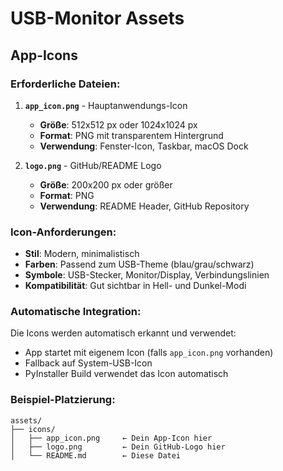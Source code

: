 # USB-Monitor Assets

## App-Icons

### Erforderliche Dateien:

1. **`app_icon.png`** - Hauptanwendungs-Icon
   - **Größe**: 512x512 px oder 1024x1024 px
   - **Format**: PNG mit transparentem Hintergrund
   - **Verwendung**: Fenster-Icon, Taskbar, macOS Dock

2. **`logo.png`** - GitHub/README Logo
   - **Größe**: 200x200 px oder größer
   - **Format**: PNG
   - **Verwendung**: README Header, GitHub Repository

### Icon-Anforderungen:

- **Stil**: Modern, minimalistisch
- **Farben**: Passend zum USB-Theme (blau/grau/schwarz)
- **Symbole**: USB-Stecker, Monitor/Display, Verbindungslinien
- **Kompatibilität**: Gut sichtbar in Hell- und Dunkel-Modi

### Automatische Integration:

Die Icons werden automatisch erkannt und verwendet:
- App startet mit eigenem Icon (falls `app_icon.png` vorhanden)
- Fallback auf System-USB-Icon
- PyInstaller Build verwendet das Icon automatisch

### Beispiel-Platzierung:

```
assets/
├── icons/
│   ├── app_icon.png     ← Dein App-Icon hier
│   ├── logo.png         ← Dein GitHub-Logo hier
│   └── README.md        ← Diese Datei
```
